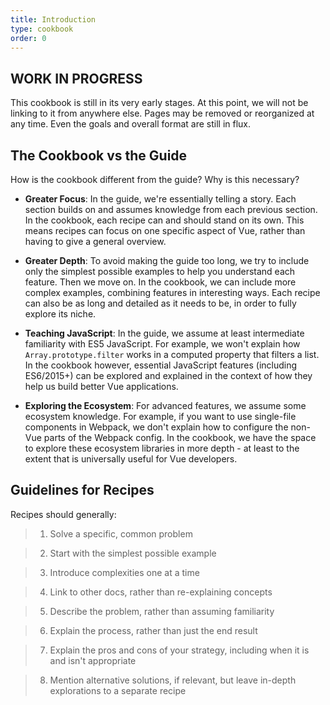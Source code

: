 ```yaml
---
title: Introduction
type: cookbook
order: 0
---
```


## WORK IN PROGRESS

<p class="tip">This cookbook is still in its very early stages. At this point, we will not be linking to it from anywhere else. Pages may be removed or reorganized at any time. Even the goals and overall format are still in flux.</p>

## The Cookbook vs the Guide

How is the cookbook different from the guide? Why is this necessary?

- __Greater Focus__: In the guide, we're essentially telling a story. Each section builds on and assumes knowledge from each previous section. In the cookbook, each recipe can and should stand on its own. This means recipes can focus on one specific aspect of Vue, rather than having to give a general overview.

- __Greater Depth__: To avoid making the guide too long, we try to include only the simplest possible examples to help you understand each feature. Then we move on. In the cookbook, we can include more complex examples, combining features in interesting ways. Each recipe can also be as long and detailed as it needs to be, in order to fully explore its niche.

- __Teaching JavaScript__: In the guide, we assume at least intermediate familiarity with ES5 JavaScript. For example, we won't explain how `Array.prototype.filter` works in a computed property that filters a list. In the cookbook however, essential JavaScript features (including ES6/2015+) can be explored and explained in the context of how they help us build better Vue applications.

- __Exploring the Ecosystem__: For advanced features, we assume some ecosystem knowledge. For example, if you want to use single-file components in Webpack, we don't explain how to configure the non-Vue parts of the Webpack config. In the cookbook, we have the space to explore these ecosystem libraries in more depth - at least to the extent that is universally useful for Vue developers.

## Guidelines for Recipes

Recipes should generally:

> 1. Solve a specific, common problem

> 2. Start with the simplest possible example

> 3. Introduce complexities one at a time

> 4. Link to other docs, rather than re-explaining concepts

> 5. Describe the problem, rather than assuming familiarity

> 6. Explain the process, rather than just the end result

> 7. Explain the pros and cons of your strategy, including when it is and isn't appropriate

> 8. Mention alternative solutions, if relevant, but leave in-depth explorations to a separate recipe

